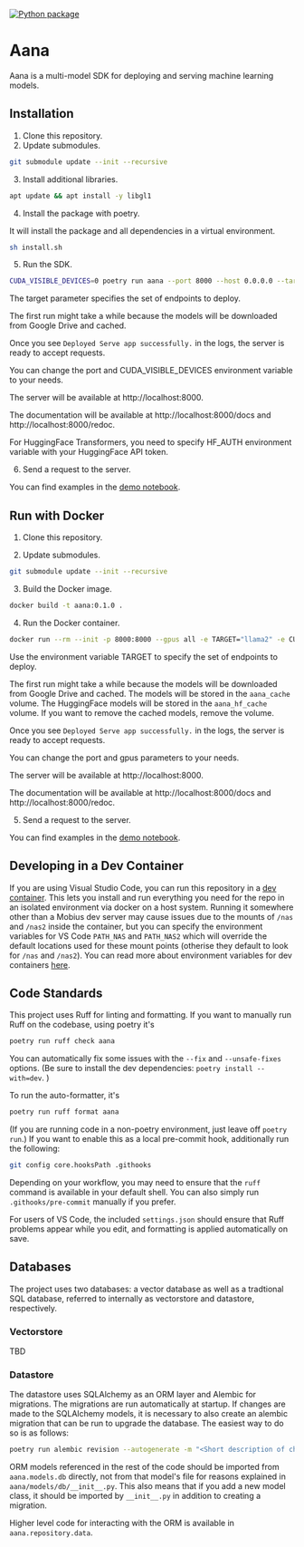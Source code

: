 [![Python package](https://github.com/mobiusml/aana_sdk/actions/workflows/python-package.yml/badge.svg)](https://github.com/mobiusml/aana_sdk/actions/workflows/python-package.yml)

# Aana

Aana is a multi-model SDK for deploying and serving machine learning models.

## Installation

1. Clone this repository.
2. Update submodules.

```bash
git submodule update --init --recursive
```

3. Install additional libraries.

```bash
apt update && apt install -y libgl1
```

4. Install the package with poetry.

It will install the package and all dependencies in a virtual environment.

```bash
sh install.sh
```

5. Run the SDK.

```bash
CUDA_VISIBLE_DEVICES=0 poetry run aana --port 8000 --host 0.0.0.0 --target llama2
```

The target parameter specifies the set of endpoints to deploy.

The first run might take a while because the models will be downloaded from Google Drive and cached.

Once you see `Deployed Serve app successfully.` in the logs, the server is ready to accept requests.

You can change the port and CUDA_VISIBLE_DEVICES environment variable to your needs.

The server will be available at http://localhost:8000.

The documentation will be available at http://localhost:8000/docs and http://localhost:8000/redoc.

For HuggingFace Transformers, you need to specify HF_AUTH environment variable with your HuggingFace API token.

6. Send a request to the server.

You can find examples in the [demo notebook](notebooks/demo.ipynb).

## Run with Docker

1. Clone this repository.

2. Update submodules.

```bash
git submodule update --init --recursive
```

3. Build the Docker image.

```bash
docker build -t aana:0.1.0 .
```

4. Run the Docker container.

```bash
docker run --rm --init -p 8000:8000 --gpus all -e TARGET="llama2" -e CUDA_VISIBLE_DEVICES=0 -v aana_cache:/root/.aana -v aana_hf_cache:/root/.cache/huggingface --name aana_instance aana:0.1.0
```

Use the environment variable TARGET to specify the set of endpoints to deploy.

The first run might take a while because the models will be downloaded from Google Drive and cached. The models will be stored in the `aana_cache` volume. The HuggingFace models will be stored in the `aana_hf_cache` volume. If you want to remove the cached models, remove the volume.

Once you see `Deployed Serve app successfully.` in the logs, the server is ready to accept requests.

You can change the port and gpus parameters to your needs.

The server will be available at http://localhost:8000.

The documentation will be available at http://localhost:8000/docs and http://localhost:8000/redoc.

5. Send a request to the server.

You can find examples in the [demo notebook](notebooks/demo.ipynb).

## Developing in a Dev Container

If you are using Visual Studio Code, you can run this repository in a 
[dev container](https://code.visualstudio.com/docs/devcontainers/containers). This lets you install and 
run everything you need for the repo in an isolated environment via docker on a host system. 
Running it somewhere other than a Mobius dev server may cause issues due to the mounts of `/nas` and
`/nas2` inside the container, but you can specify the environment variables for VS Code `PATH_NAS` and
`PATH_NAS2` which will override the default locations used for these mount points (otherise they default 
to look for `/nas` and `/nas2`). You can read more about environment variables for dev containers 
[here](https://containers.dev/implementors/json_reference/).

## Code Standards
This project uses Ruff for linting and formatting. If you want to 
manually run Ruff on the codebase, using poetry it's

```sh
poetry run ruff check aana
```

You can automatically fix some issues with the `--fix`
 and `--unsafe-fixes` options. (Be sure to install the dev 
 dependencies: `poetry install --with=dev`. )

To run the auto-formatter, it's

```sh
poetry run ruff format aana
```

(If you are running code in a non-poetry environment, just leave off `poetry run`.)
If you want to enable this as a local pre-commit hook, additionally
run the following:

```sh
git config core.hooksPath .githooks
```

Depending on your workflow, you may need to ensure that the `ruff` 
command is available in your default shell. You can also simply run
`.githooks/pre-commit` manually if you prefer.

For users of VS Code, the included `settings.json` should ensure
that Ruff problems appear while you edit, and formatting is applied
automatically on save.


## Databases
The project uses two databases: a vector database as well as a tradtional SQL database,
referred to internally as vectorstore and datastore, respectively.

### Vectorstore
TBD

### Datastore
The datastore uses SQLAlchemy as an ORM layer and Alembic for migrations. The migrations are run 
automatically at startup. If changes are made to the SQLAlchemy models, it is necessary to also 
create an alembic migration that can be run to upgrade the database. 
The easiest way to do so is as follows:

```bash
poetry run alembic revision --autogenerate -m "<Short description of changes in sentence form.>"
```

ORM models referenced in the rest of the code should be imported from `aana.models.db` directly,
not from that model's file for reasons explained in `aana/models/db/__init__.py`. This also means that 
if you add a new model class, it should be imported by `__init__.py` in addition to creating a migration.

Higher level code for interacting with the ORM is available in `aana.repository.data`.